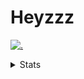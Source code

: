 # Heyzzz  

[![.](https://skillicons.dev/icons?i=js,ts,nextjs,nestjs,mongodb)](https://skillicons.dev)  

<details>
<summary>Stats</summary
<!--START_SECTION:waka-->

```txt
CSS          39 mins         ███████████░░░░░░░░░░░░░░   43.79 %
TypeScript   25 mins         ███████░░░░░░░░░░░░░░░░░░   28.07 %
Bash         14 mins         ████░░░░░░░░░░░░░░░░░░░░░   16.35 %
YAML         7 mins          ██░░░░░░░░░░░░░░░░░░░░░░░   08.26 %
TOML         2 mins          ▓░░░░░░░░░░░░░░░░░░░░░░░░   03.10 %
```

<!--END_SECTION:waka-->
</details>
